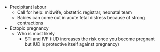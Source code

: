 - Precipitant labour
	- Call for help: midwife, obstetric registrar, neonatal team
	- Babies can come out in acute fetal distress because of strong contractions
- Ectopic pregnancy
	- Who is most likely
		- STI and IVF (IUD increases the risk once you become pregnant but IUD is protective itself against pregnancy)